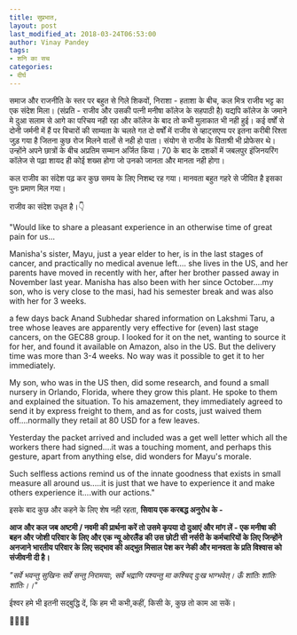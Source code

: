 ```yaml
---
title: सुप्रभात,
layout: post
last_modified_at: 2018-03-24T06:53:00
author: Vinay Pandey
tags:
- शनि का सच
categories:
- दीर्घ
---
```

समाज और राजनीति के स्तर पर बहुत से गिले शिकवों, निराशा - हताशा के बीच, कल मित्र राजीव भट्ट का एक संदेश मिला। (संप्रति - राजीव और उसकी पत्नी मनीषा कॉलेज के सहपाठी है) यद्यपि कॉलेज के जमाने मे दुआ सलाम से आगे का परिचय नही रहा और कॉलेज के बाद तो कभी मुलाकात भी नही हुई। कई वर्षों से दोनी जर्मनी में हैं पर विचारों की साम्यता के चलते गत दो वर्षों में राजीव से व्हाट्सएप्प पर इतना करीबी रिश्ता जुड़ गया है जितना कुछ रोज मिलने वालों से नही हो पाता। संयोग से राजीव के पिताश्री भी प्रोफेसर थे।उन्होंने अपने छात्रों के बीच अप्रतिम सम्मान अर्जित किया। 70 के बाद के दशकों में जबलपुर इंजिनयरिंग कॉलेज से पढ़ा शायद ही कोई शख्स होगा जो उनको जानता और मानता नही होगा। 

कल राजीव का संदेश पढ़ कर कुछ समय के लिए निशब्द रह गया। मानवता बहुत गहरे से जीवित है इसका पुनः प्रमाण मिल गया। 

राजीव का संदेश उधृत है।👇

"Would like to share a pleasant experience in an otherwise time of great pain for us...

Manisha's sister, Mayu, just a year elder to her, is in the last stages of cancer, and practically no medical avenue left....
she lives in the US, and her parents have moved in recently with her, after her brother passed away in November last year. Manisha has also been with her since October....my son, who is very close to the masi, had his semester break and was also with her for 3 weeks.

a few days back Anand Subhedar shared information on Lakshmi Taru, a tree whose leaves are apparently very effective for (even) last stage cancers, on the GEC88 group. I looked for it on the net, wanting to source it for her, and found it available on Amazon, also in the US. But the delivery time was more than 3-4 weeks. No way was it possible to get it to her immediately. 

My son, who was in the US then, did some research, and found a small nursery in Orlando, Florida, where they grow this plant. He spoke to them and explained the situation. To his amazement, they immediately agreed to send it by express freight to them, and as for costs, just waived them off....normally they retail at 80 USD for a few leaves.

Yesterday the packet arrived and included was a get well letter which all the workers there had signed....it was a touching moment, and perhaps this gesture, apart from anything else, did wonders for Mayu's morale. 

Such selfless actions remind us of the innate goodness that exists in small measure all around us.....it is just that we have to experience it and make others experience it....with our actions."


इसके बाद कुछ और कहने के लिए शेष नही रहता, 
**सिवाय एक करबद्ध अनुरोध के -**

**आज और कल जब अष्टमी / नवमी की प्रार्थना करें तो उसमे कृपया दो दुआएं और मांग लें - एक मनीषा की बहन और जोशी परिवार के लिए और एक न्यू ओरलैंड की उस छोटी सी नर्सरी के कर्मचारियों के लिए जिन्होंने अनजाने भारतीय परिवार के लिए सद्भाव की अद्भुत मिसाल पेश कर नेकी और मानवता के प्रति  विश्वास को संजीवनी दी है।**

 *"सर्वे भवन्तु सुखिनः सर्वे सन्तु निरामयाः,*
*सर्वे भद्राणि पश्यन्तु मा कश्चिद् दुःख भाग्भवेत्।*
*ऊँ शांतिः शांतिः शांतिः।।"*

ईश्वर हमे भी इतनी सद्बुद्धि दें, कि हम भी कभी,कहीं, किसी के, कुछ तो काम आ सकें।

🙏🌷🌷🙏


